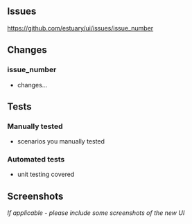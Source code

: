 ## Issues

https://github.com/estuary/ui/issues/issue_number

## Changes

### issue_number

-   changes...

## Tests

### Manually tested

-   scenarios you manually tested

### Automated tests

-   unit testing covered

## Screenshots

_If applicable - please include some screenshots of the new UI_
